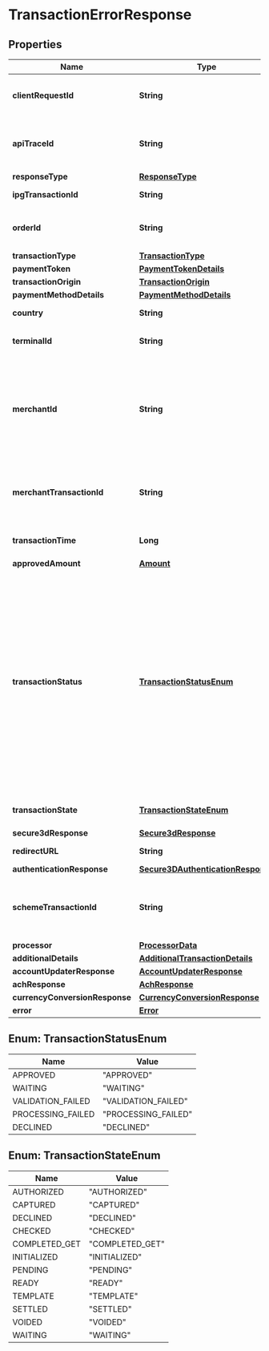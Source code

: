 

# TransactionErrorResponse

## Properties

Name | Type | Description | Notes
------------ | ------------- | ------------- | -------------
**clientRequestId** | **String** | Echoes back the value in the request header for tracking. |  [optional]
**apiTraceId** | **String** | Request identifier in API, can be used to request logs from the support team. |  [optional]
**responseType** | [**ResponseType**](ResponseType.md) |  |  [optional]
**ipgTransactionId** | **String** | The response transaction ID. |  [optional]
**orderId** | **String** | Client order ID if supplied by client, otherwise the order ID. |  [optional]
**transactionType** | [**TransactionType**](TransactionType.md) |  |  [optional]
**paymentToken** | [**PaymentTokenDetails**](PaymentTokenDetails.md) |  |  [optional]
**transactionOrigin** | [**TransactionOrigin**](TransactionOrigin.md) |  |  [optional]
**paymentMethodDetails** | [**PaymentMethodDetails**](PaymentMethodDetails.md) |  |  [optional]
**country** | **String** | Country of the card issuer. |  [optional]
**terminalId** | **String** | The terminal that is processing the transaction. |  [optional]
**merchantId** | **String** | The unique (on Acquirer level) mechant ID. Usually this value has been chosen from the merchant itself and will be used in communication with the endpoint. |  [optional]
**merchantTransactionId** | **String** | The unique merchant transaction ID from the request header, if supplied. |  [optional]
**transactionTime** | **Long** | The transaction time in seconds since epoch. |  [optional]
**approvedAmount** | [**Amount**](Amount.md) |  |  [optional]
**transactionStatus** | [**TransactionStatusEnum**](#TransactionStatusEnum) | Represents the status of a transaction immediately following the original processing request. This value is not stored for the transaction and is only available in the response when the transaction is processed. TransactionStatus is not returned on either the transaction inquiry or on the order inquiry. |  [optional]
**transactionState** | [**TransactionStateEnum**](#TransactionStateEnum) | Shows the state of the current transaction. |  [optional]
**secure3dResponse** | [**Secure3dResponse**](Secure3dResponse.md) |  |  [optional]
**redirectURL** | **String** | The endpoint redirection URL. |  [optional]
**authenticationResponse** | [**Secure3DAuthenticationResponse**](Secure3DAuthenticationResponse.md) |  |  [optional]
**schemeTransactionId** | **String** | The transaction ID received from schemes for the initial transaction of card on file flows. |  [optional]
**processor** | [**ProcessorData**](ProcessorData.md) |  |  [optional]
**additionalDetails** | [**AdditionalTransactionDetails**](AdditionalTransactionDetails.md) |  |  [optional]
**accountUpdaterResponse** | [**AccountUpdaterResponse**](AccountUpdaterResponse.md) |  |  [optional]
**achResponse** | [**AchResponse**](AchResponse.md) |  |  [optional]
**currencyConversionResponse** | [**CurrencyConversionResponse**](CurrencyConversionResponse.md) |  |  [optional]
**error** | [**Error**](Error.md) |  |  [optional]



## Enum: TransactionStatusEnum

Name | Value
---- | -----
APPROVED | &quot;APPROVED&quot;
WAITING | &quot;WAITING&quot;
VALIDATION_FAILED | &quot;VALIDATION_FAILED&quot;
PROCESSING_FAILED | &quot;PROCESSING_FAILED&quot;
DECLINED | &quot;DECLINED&quot;



## Enum: TransactionStateEnum

Name | Value
---- | -----
AUTHORIZED | &quot;AUTHORIZED&quot;
CAPTURED | &quot;CAPTURED&quot;
DECLINED | &quot;DECLINED&quot;
CHECKED | &quot;CHECKED&quot;
COMPLETED_GET | &quot;COMPLETED_GET&quot;
INITIALIZED | &quot;INITIALIZED&quot;
PENDING | &quot;PENDING&quot;
READY | &quot;READY&quot;
TEMPLATE | &quot;TEMPLATE&quot;
SETTLED | &quot;SETTLED&quot;
VOIDED | &quot;VOIDED&quot;
WAITING | &quot;WAITING&quot;



